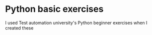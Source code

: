 # Python basic exercises
I used Test automation university's Python beginner exercises when I created these
